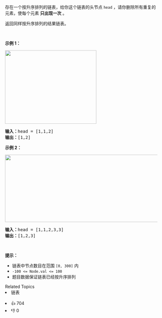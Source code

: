 <p>存在一个按升序排列的链表，给你这个链表的头节点 <code>head</code> ，请你删除所有重复的元素，使每个元素 <strong>只出现一次</strong> 。</p>

<p>返回同样按升序排列的结果链表。</p>

<p> </p>

<p><strong>示例 1：</strong></p>
<img alt="" src="https://assets.leetcode.com/uploads/2021/01/04/list1.jpg" style="width: 302px; height: 242px;" />
<pre>
<strong>输入：</strong>head = [1,1,2]
<strong>输出：</strong>[1,2]
</pre>

<p><strong>示例 2：</strong></p>
<img alt="" src="https://assets.leetcode.com/uploads/2021/01/04/list2.jpg" style="width: 542px; height: 222px;" />
<pre>
<strong>输入：</strong>head = [1,1,2,3,3]
<strong>输出：</strong>[1,2,3]
</pre>

<p> </p>

<p><strong>提示：</strong></p>

<ul>
	<li>链表中节点数目在范围 <code>[0, 300]</code> 内</li>
	<li><code>-100 <= Node.val <= 100</code></li>
	<li>题目数据保证链表已经按升序排列</li>
</ul>
<div><div>Related Topics</div><div><li>链表</li></div></div><br><div><li>👍 704</li><li>👎 0</li></div>